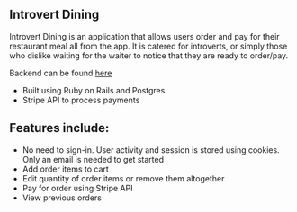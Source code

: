 ## Introvert Dining

Introvert Dining is an application that allows users order and pay for their restaurant meal all from the app. It is catered for introverts, or simply those who dislike waiting for the waiter to notice that they are ready to order/pay.

Backend can be found [here](https://github.com/jvelis94/introvert-dining-api)

* Built using Ruby on Rails and Postgres
* Stripe API to process payments


## Features include:

* No need to sign-in. User activity and session is stored using cookies. Only an email is needed to get started
* Add order items to cart
* Edit quantity of order items or remove them altogether
* Pay for order using Stripe API
* View previous orders
